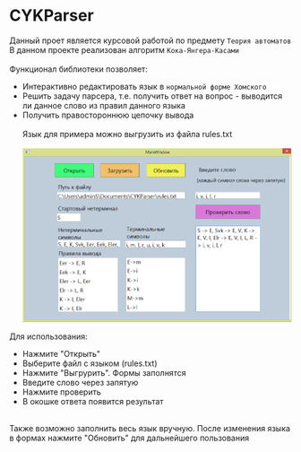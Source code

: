 # CYKParser
Данный проет является курсовой работой по предмету `Теория автоматов`<br>
В данном проекте реализован алгоритм `Кока-Янгера-Касами`<br><br>
Функционал библиотеки позволяет:
* Интерактивно редактировать язык в `нормальной форме Хомского`
* Решить задачу парсера, т.е. получить ответ на вопрос - выводится ли данное слово из правил данного языка
* Получить правостороннюю цепочку вывода<br><br>
Язык для примера можно выгрузить из файла rules.txt
<br><br>
![screenshot of sample](https://github.com/BallOfDestruction/CYKParser/blob/master/Interface.png)

Для использования:<br>
* Нажмите "Открыть"
* Выберите файл с языком (rules.txt)
* Нажмите "Выгруpить". Формы заполнятся
* Введите слово через запятую
* Нажмите проверить
* В окошке ответа появится результат
<br>
Также возможно заполнить весь язык вручную. После изменения языка в формах нажмите "Обновить" для дальнейшего пользования
